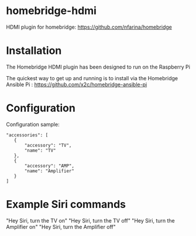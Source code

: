 # homebridge-hdmi
HDMI plugin for homebridge: https://github.com/nfarina/homebridge

# Installation

The Homebridge HDMI plugin has been designed to run on the Raspberry Pi

The quickest way to get up and running is to install via the Homebridge Ansible Pi : https://github.com/x2c/homebridge-ansible-pi



# Configuration

Configuration sample:

 ```
"accessories": [
    {
        "accessory": "TV",
        "name": "TV"
    },
    {
        "accessory": "AMP",
        "name": "Amplifier"
    }
]
```

# Example Siri commands
"Hey Siri, turn the TV on"
"Hey Siri, turn the TV off"
"Hey Siri, turn the Amplifier on"
"Hey Siri, turn the Amplifier off"

